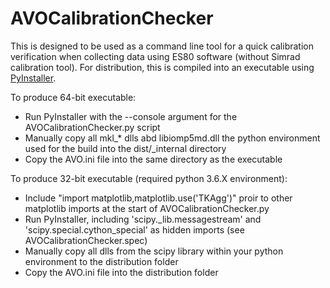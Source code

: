# AVOCalibrationChecker

This is designed to be used as a command line tool for a quick calibration verification when collecting data using ES80 software (without Simrad calibration tool). For distribution, this is compiled into an executable using [PyInstaller](https://github.com/pyinstaller).

To produce 64-bit executable:
-  Run PyInstaller with the --console argument for the AVOCalibrationChecker.py script
-  Manually copy all mkl_* dlls abd libiomp5md.dll the python environment used for the build into the dist/_internal directory
-  Copy the AVO.ini file into the same directory as the executable

To produce 32-bit executable (required python 3.6.X environment):
- Include "import matplotlib,matplotlib.use('TKAgg')" proir to other matplotlib imports at the start of AVOCalibrationChecker.py
- Run PyInstaller, including 'scipy._lib.messagestream' and 'scipy.special.cython_special' as hidden imports (see AVOCalibrationChecker.spec)
- Manually copy all dlls from the scipy library within your python environment to the distribution folder
- Copy the AVO.ini file into the distribution folder
